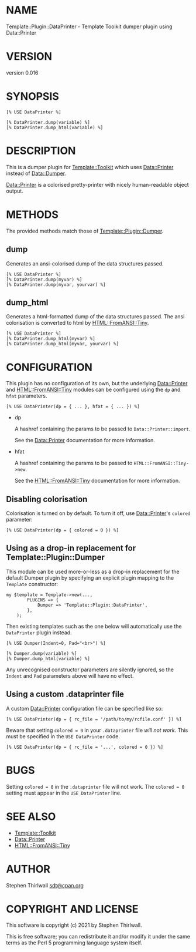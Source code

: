 # NAME

Template::Plugin::DataPrinter - Template Toolkit dumper plugin using Data::Printer

# VERSION

version 0.016

# SYNOPSIS

    [% USE DataPrinter %]

    [% DataPrinter.dump(variable) %]
    [% DataPrinter.dump_html(variable) %]

# DESCRIPTION

This is a dumper plugin for [Template::Toolkit](https://metacpan.org/pod/Template%3A%3AToolkit) which uses
[Data::Printer](https://metacpan.org/pod/Data%3A%3APrinter) instead of [Data::Dumper](https://metacpan.org/pod/Data%3A%3ADumper).

[Data::Printer](https://metacpan.org/pod/Data%3A%3APrinter) is a colorised pretty-printer with nicely
human-readable object output.

# METHODS

The provided methods match those of
[Template::Plugin::Dumper](https://metacpan.org/pod/Template%3A%3APlugin%3A%3ADumper).

## dump

Generates an ansi-colorised dump of the data structures passed.

    [% USE DataPrinter %]
    [% DataPrinter.dump(myvar) %]
    [% DataPrinter.dump(myvar, yourvar) %]

## dump\_html

Generates a html-formatted dump of the data structures passed. The ansi
colorisation is converted to html by
[HTML::FromANSI::Tiny](https://metacpan.org/pod/HTML%3A%3AFromANSI%3A%3ATiny).

    [% USE DataPrinter %]
    [% DataPrinter.dump_html(myvar) %]
    [% DataPrinter.dump_html(myvar, yourvar) %]

# CONFIGURATION

This plugin has no configuration of its own, but the underlying
[Data::Printer](https://metacpan.org/pod/Data%3A%3APrinter) and [HTML::FromANSI::Tiny](https://metacpan.org/pod/HTML%3A%3AFromANSI%3A%3ATiny)
modules can be configured using the `dp` and `hfat` parameters.

    [% USE DataPrinter(dp = { ... }, hfat = { ... }) %]

- dp

    A hashref containing the params to be passed to `Data::Printer::import`.

    See the [Data::Printer](https://metacpan.org/pod/Data%3A%3APrinter) documentation for more information.

- hfat

    A hashref containing the params to be passed to `HTML::FromANSI::Tiny->new`.

    See the [HTML::FromANSI::Tiny](https://metacpan.org/pod/HTML%3A%3AFromANSI%3A%3ATiny) documentation for more
    information.

## Disabling colorisation

Colorisation is turned on by default. To turn it off, use
[Data::Printer](https://metacpan.org/pod/Data%3A%3APrinter)'s `colored` parameter:

    [% USE DataPrinter(dp = { colored = 0 }) %]

## Using as a drop-in replacement for Template::Plugin::Dumper

This module can be used more-or-less as a drop-in replacement for the default
Dumper plugin by specifying an explicit plugin mapping to the `Template`
constructor:

    my $template = Template->new(...,
            PLUGINS => {
                Dumper => 'Template::Plugin::DataPrinter',
            },
        );

Then existing templates such as the one below will automatically use the
`DataPrinter` plugin instead.

    [% USE Dumper(Indent=0, Pad="<br>") %]

    [% Dumper.dump(variable) %]
    [% Dumper.dump_html(variable) %]

Any unrecognised constructor parameters are silently ignored, so the `Indent`
and `Pad` parameters above will have no effect.

## Using a custom .dataprinter file

A custom [Data::Printer](https://metacpan.org/pod/Data%3A%3APrinter) configuration file can be specified like so:

    [% USE DataPrinter(dp = { rc_file = '/path/to/my/rcfile.conf' }) %]

Beware that setting `colored = 0` in your `.dataprinter` file
_will not work_. This must be specified in the `USE DataPrinter` code.

    [% USE DataPrinter(dp = { rc_file = '...', colored = 0 }) %]

# BUGS

Setting `colored = 0` in the `.dataprinter` file will not work.
The `colored = 0` setting must appear in the `USE DataPrinter` line.

# SEE ALSO

- [Template::Toolkit](https://metacpan.org/pod/Template%3A%3AToolkit)
- [Data::Printer](https://metacpan.org/pod/Data%3A%3APrinter)
- [HTML::FromANSI::Tiny](https://metacpan.org/pod/HTML%3A%3AFromANSI%3A%3ATiny)

# AUTHOR

Stephen Thirlwall <sdt@cpan.org>

# COPYRIGHT AND LICENSE

This software is copyright (c) 2021 by Stephen Thirlwall.

This is free software; you can redistribute it and/or modify it under
the same terms as the Perl 5 programming language system itself.
